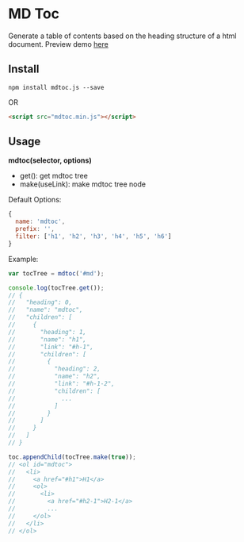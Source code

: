 # MD Toc

Generate a table of contents based on the heading structure of a html document. Preview demo [here](https://pwcong.github.io/mdtoc.js/public/index.html)

## Install

```shell
npm install mdtoc.js --save
```

OR

```html
<script src="mdtoc.min.js"></script>
```

## Usage

**mdtoc(selector, options)**

- get(): get mdtoc tree
- make(useLink): make mdtoc tree node

Default Options:

```javascript
{
  name: 'mdtoc',
  prefix: '',
  filter: ['h1', 'h2', 'h3', 'h4', 'h5', 'h6']
}
```

Example:

```javascript
var tocTree = mdtoc('#md');

console.log(tocTree.get());
// {
//   "heading": 0,
//   "name": "mdtoc",
//   "children": [
//     {
//       "heading": 1,
//       "name": "h1",
//       "link": "#h-1",
//       "children": [
//         {
//           "heading": 2,
//           "name": "h2",
//           "link": "#h-1-2",
//           "children": [
//             ...
//           ]
//         }
//       ]
//     }
//   ]
// }

toc.appendChild(tocTree.make(true));
// <ol id="mdtoc">
//   <li>
//     <a href="#h1">H1</a>
//     <ol>
//       <li>
//         <a href="#h2-1">H2-1</a>
//         ...
//     </ol>
//   </li>
// </ol>

```
